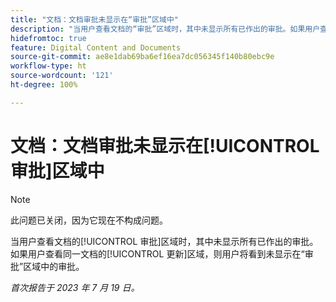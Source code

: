 ```yaml
---
title: "文档：文档审批未显示在“审批”区域中"
description: "当用户查看文档的“审批”区域时，其中未显示所有已作出的审批。如果用户查看同一文档的“更新”区域，则用户将看到未显示在“审批”区域中的审批。"
hidefromtoc: true
feature: Digital Content and Documents
source-git-commit: ae8e1dab69ba6ef16ea7dc056345f140b80ebc9e
workflow-type: ht
source-wordcount: '121'
ht-degree: 100%

---
```



# 文档：文档审批未显示在[!UICONTROL 审批]区域中

<!--On WF and WFP TOCs-->

>[!NOTE]
>
>此问题已关闭，因为它现在不构成问题。

当用户查看文档的[!UICONTROL 审批]区域时，其中未显示所有已作出的审批。如果用户查看同一文档的[!UICONTROL 更新]区域，则用户将看到未显示在“审批”区域中的审批。

_首次报告于 2023 年 7 月 19 日。_
